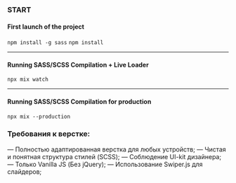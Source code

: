 ### START
#### First launch of the project
```npm install -g sass```
```npm install```
___
#### Running SASS/SCSS Compilation + Live Loader
```npx mix watch```
___
#### Running SASS/SCSS Compilation for production
```npx mix --production```
### Требования к верстке:
— Полностью адаптированная верстка для любых устройств;
— Чистая и понятная структура стилей (SCSS);
— Соблюдение UI-kit дизайнера;
— Только Vanilla JS (Без jQuery);
— Использование Swiper.js для слайдеров;